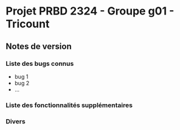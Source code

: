 # Projet PRBD 2324 - Groupe g01 - Tricount

## Notes de version

### Liste des bugs connus

  * bug 1
  * bug 2
  * ...

### Liste des fonctionnalités supplémentaires

### Divers
